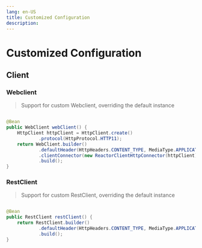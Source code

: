 ```yaml
---
lang: en-US
title: Customized Configuration
description: 
---
```


# Customized Configuration

## Client

### Webclient

> Support for custom Webclient, overriding the default instance

```java

@Bean
public WebClient webClient() {
    HttpClient httpClient = HttpClient.create()
            .protocol(HttpProtocol.HTTP11);
    return WebClient.builder()
            .defaultHeader(HttpHeaders.CONTENT_TYPE, MediaType.APPLICATION_JSON_VALUE)
            .clientConnector(new ReactorClientHttpConnector(httpClient))
            .build();
}
```

### RestClient

> Support for custom RestClient, overriding the default instance

```java

@Bean
public RestClient restClient() {
    return RestClient.builder()
            .defaultHeader(HttpHeaders.CONTENT_TYPE, MediaType.APPLICATION_JSON_VALUE)
            .build();
}
```
